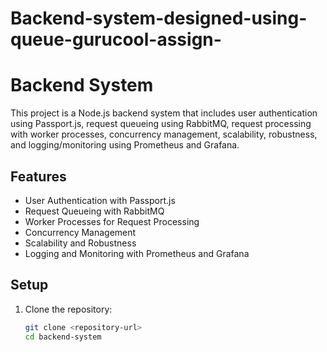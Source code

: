 # Backend-system-designed-using-queue-gurucool-assign-


# Backend System

This project is a Node.js backend system that includes user authentication using Passport.js, request queueing using RabbitMQ, request processing with worker processes, concurrency management, scalability, robustness, and logging/monitoring using Prometheus and Grafana.

## Features

- User Authentication with Passport.js
- Request Queueing with RabbitMQ
- Worker Processes for Request Processing
- Concurrency Management
- Scalability and Robustness
- Logging and Monitoring with Prometheus and Grafana

## Setup

1. Clone the repository:
   ```sh
   git clone <repository-url>
   cd backend-system
